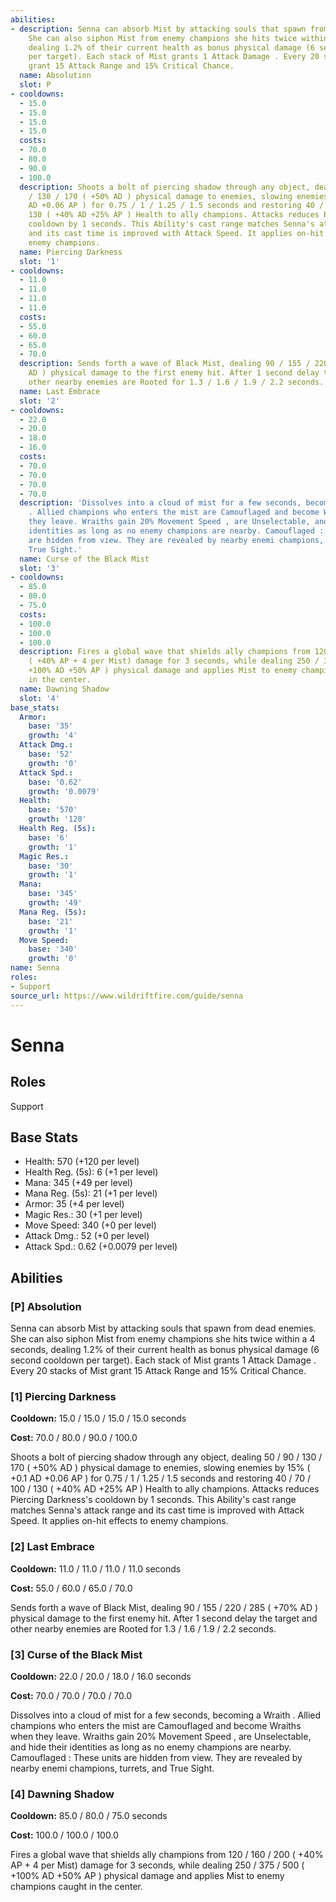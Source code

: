 ```yaml
---
abilities:
- description: Senna can absorb Mist by attacking souls that spawn from dead enemies.
    She can also siphon Mist from enemy champions she hits twice within a 4 seconds,
    dealing 1.2% of their current health as bonus physical damage (6 second cooldown
    per target). Each stack of Mist grants 1 Attack Damage . Every 20 stacks of Mist
    grant 15 Attack Range and 15% Critical Chance.
  name: Absolution
  slot: P
- cooldowns:
  - 15.0
  - 15.0
  - 15.0
  - 15.0
  costs:
  - 70.0
  - 80.0
  - 90.0
  - 100.0
  description: Shoots a bolt of piercing shadow through any object, dealing 50 / 90
    / 130 / 170 ( +50% AD ) physical damage to enemies, slowing enemies by 15% ( +0.1
    AD +0.06 AP ) for 0.75 / 1 / 1.25 / 1.5 seconds and restoring 40 / 70 / 100 /
    130 ( +40% AD +25% AP ) Health to ally champions. Attacks reduces Piercing Darkness's
    cooldown by 1 seconds. This Ability's cast range matches Senna's attack range
    and its cast time is improved with Attack Speed. It applies on-hit effects to
    enemy champions.
  name: Piercing Darkness
  slot: '1'
- cooldowns:
  - 11.0
  - 11.0
  - 11.0
  - 11.0
  costs:
  - 55.0
  - 60.0
  - 65.0
  - 70.0
  description: Sends forth a wave of Black Mist, dealing 90 / 155 / 220 / 285 ( +70%
    AD ) physical damage to the first enemy hit. After 1 second delay the target and
    other nearby enemies are Rooted for 1.3 / 1.6 / 1.9 / 2.2 seconds.
  name: Last Embrace
  slot: '2'
- cooldowns:
  - 22.0
  - 20.0
  - 18.0
  - 16.0
  costs:
  - 70.0
  - 70.0
  - 70.0
  - 70.0
  description: 'Dissolves into a cloud of mist for a few seconds, becoming a Wraith
    . Allied champions who enters the mist are Camouflaged and become Wraiths when
    they leave. Wraiths gain 20% Movement Speed , are Unselectable, and hide their
    identities as long as no enemy champions are nearby. Camouflaged : These units
    are hidden from view. They are revealed by nearby enemi champions, turrets, and
    True Sight.'
  name: Curse of the Black Mist
  slot: '3'
- cooldowns:
  - 85.0
  - 80.0
  - 75.0
  costs:
  - 100.0
  - 100.0
  - 100.0
  description: Fires a global wave that shields ally champions from 120 / 160 / 200
    ( +40% AP + 4 per Mist) damage for 3 seconds, while dealing 250 / 375 / 500 (
    +100% AD +50% AP ) physical damage and applies Mist to enemy champions caught
    in the center.
  name: Dawning Shadow
  slot: '4'
base_stats:
  Armor:
    base: '35'
    growth: '4'
  Attack Dmg.:
    base: '52'
    growth: '0'
  Attack Spd.:
    base: '0.62'
    growth: '0.0079'
  Health:
    base: '570'
    growth: '120'
  Health Reg. (5s):
    base: '6'
    growth: '1'
  Magic Res.:
    base: '30'
    growth: '1'
  Mana:
    base: '345'
    growth: '49'
  Mana Reg. (5s):
    base: '21'
    growth: '1'
  Move Speed:
    base: '340'
    growth: '0'
name: Senna
roles:
- Support
source_url: https://www.wildriftfire.com/guide/senna
---
```


# Senna

## Roles

Support

## Base Stats

- Health: 570 (+120 per level)
- Health Reg. (5s): 6 (+1 per level)
- Mana: 345 (+49 per level)
- Mana Reg. (5s): 21 (+1 per level)
- Armor: 35 (+4 per level)
- Magic Res.: 30 (+1 per level)
- Move Speed: 340 (+0 per level)
- Attack Dmg.: 52 (+0 per level)
- Attack Spd.: 0.62 (+0.0079 per level)

## Abilities

### [P] Absolution

Senna can absorb Mist by attacking souls that spawn from dead enemies. She can also siphon Mist from enemy champions she hits twice within a 4 seconds, dealing 1.2% of their current health as bonus physical damage (6 second cooldown per target). Each stack of Mist grants 1 Attack Damage . Every 20 stacks of Mist grant 15 Attack Range and 15% Critical Chance.

### [1] Piercing Darkness

**Cooldown:** 15.0 / 15.0 / 15.0 / 15.0 seconds

**Cost:** 70.0 / 80.0 / 90.0 / 100.0

Shoots a bolt of piercing shadow through any object, dealing 50 / 90 / 130 / 170 ( +50% AD ) physical damage to enemies, slowing enemies by 15% ( +0.1 AD +0.06 AP ) for 0.75 / 1 / 1.25 / 1.5 seconds and restoring 40 / 70 / 100 / 130 ( +40% AD +25% AP ) Health to ally champions. Attacks reduces Piercing Darkness's cooldown by 1 seconds. This Ability's cast range matches Senna's attack range and its cast time is improved with Attack Speed. It applies on-hit effects to enemy champions.

### [2] Last Embrace

**Cooldown:** 11.0 / 11.0 / 11.0 / 11.0 seconds

**Cost:** 55.0 / 60.0 / 65.0 / 70.0

Sends forth a wave of Black Mist, dealing 90 / 155 / 220 / 285 ( +70% AD ) physical damage to the first enemy hit. After 1 second delay the target and other nearby enemies are Rooted for 1.3 / 1.6 / 1.9 / 2.2 seconds.

### [3] Curse of the Black Mist

**Cooldown:** 22.0 / 20.0 / 18.0 / 16.0 seconds

**Cost:** 70.0 / 70.0 / 70.0 / 70.0

Dissolves into a cloud of mist for a few seconds, becoming a Wraith . Allied champions who enters the mist are Camouflaged and become Wraiths when they leave. Wraiths gain 20% Movement Speed , are Unselectable, and hide their identities as long as no enemy champions are nearby. Camouflaged : These units are hidden from view. They are revealed by nearby enemi champions, turrets, and True Sight.

### [4] Dawning Shadow

**Cooldown:** 85.0 / 80.0 / 75.0 seconds

**Cost:** 100.0 / 100.0 / 100.0

Fires a global wave that shields ally champions from 120 / 160 / 200 ( +40% AP + 4 per Mist) damage for 3 seconds, while dealing 250 / 375 / 500 ( +100% AD +50% AP ) physical damage and applies Mist to enemy champions caught in the center.

